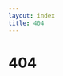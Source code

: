 ```yaml
---
layout: index
title: 404
---
```


# 404

<script>
setTimeout(function () { this.location.href = "/" }, 2500);
</script>